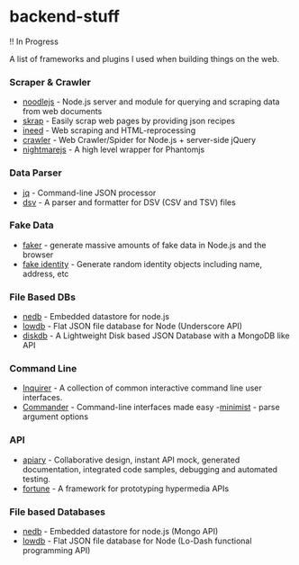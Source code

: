backend-stuff
=============

!! In Progress

A list of frameworks and plugins I used when building things on the web.

<!-- - [Scraper & Crawler](#scraper--crawler)
- [Data Parser](#data-parser)
- [API](#api) -->

### Scraper & Crawler
- [noodlejs](http://noodlejs.com/) - Node.js server and module for querying and scraping data from web documents
- [skrap](https://github.com/nickdima/skrap) - Easily scrap web pages by providing json recipes
- [ineed](https://github.com/inikulin/ineed) - Web scraping and HTML-reprocessing
- [crawler](https://github.com/sylvinus/node-crawler) - Web Crawler/Spider for Node.js + server-side jQuery
- [nightmarejs](http://www.nightmarejs.org/) - A high level wrapper for Phantomjs


### Data Parser
- [jq](https://github.com/stedolan/jq) - Command-line JSON processor
- [dsv](https://github.com/mbostock/dsv) - A parser and formatter for DSV (CSV and TSV) files

### Fake Data
- [faker](https://github.com/marak/Faker.js/) - generate massive amounts of fake data in Node.js and the browser
- [fake identity](https://github.com/travishorn/fake-identity) - Generate random identity objects including name, address, etc

### File Based DBs
- [nedb](https://github.com/louischatriot/nedb) - Embedded datastore for node.js
- [lowdb](https://github.com/typicode/lowdb) - Flat JSON file database for Node (Underscore API)
- [diskdb](https://github.com/arvindr21/diskDB) - A Lightweight Disk based JSON Database with a MongoDB like API

### Command Line
- [Inquirer](https://github.com/SBoudrias/Inquirer.js) - A collection of common interactive command line user interfaces.
- [Commander](https://github.com/visionmedia/commander.js) - Command-line interfaces made easy
-[minimist](https://github.com/substack/minimist) - parse argument options

### API
- [apiary](http://apiary.io/) - Collaborative design, instant API mock, generated documentation, integrated code samples, debugging and automated testing.
- [fortune](http://fortunejs.com) - A framework for prototyping hypermedia APIs

### File based Databases
- [nedb](https://github.com/louischatriot/nedb) - Embedded datastore for node.js (Mongo API)
- [lowdb](https://github.com/typicode/lowdb) - Flat JSON file database for Node (Lo-Dash functional programming API)
